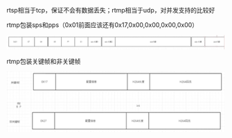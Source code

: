 rtsp相当于tcp，保证不会有数据丢失；rtmp相当于udp，对并发支持的比较好

rtmp包装sps和pps（0x01前面应该还有0x17,0x00,0x00,0x00,0x00）

![image-20250731201627227](./assets/image-20250731201627227.png)

rtmp包装关键帧和非关键帧

![image-20250731201722070](./assets/image-20250731201722070.png)